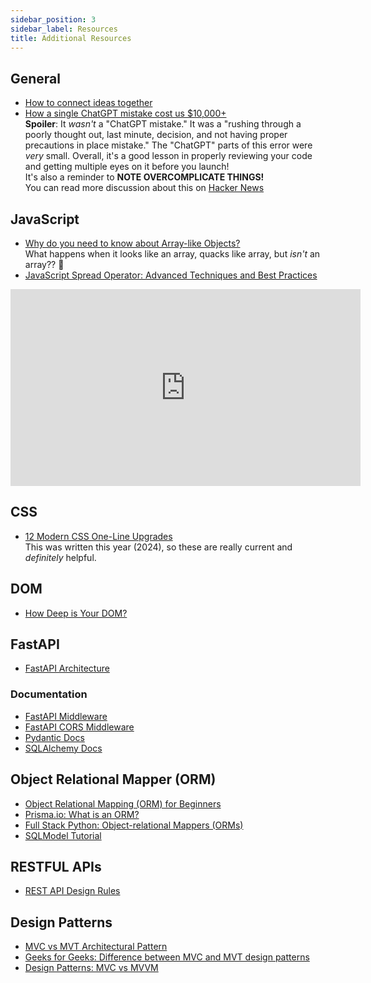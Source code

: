 ```yaml
---
sidebar_position: 3
sidebar_label: Resources
title: Additional Resources
---
```


<!-- markdownlint-disable no-inline-html no-trailing-punctuation -->

## General

- [How to connect ideas together](https://www.dsebastien.net/how-to-connect-ideas-together/)
- [How a single ChatGPT mistake cost us $10,000+](https://web.archive.org/web/20240610032818/https://asim.bearblog.dev/how-a-single-chatgpt-mistake-cost-us-10000/)
  <br/>**Spoiler**: It _wasn't_ a "ChatGPT mistake." It was a "rushing through a poorly thought out, last minute, decision, and not having proper precautions in place mistake." The "ChatGPT" parts of this error were _very_ small. Overall, it's a good lesson in properly reviewing your code and getting multiple eyes on it before you launch!
  <br/>It's also a reminder to **NOTE OVERCOMPLICATE THINGS!**
  <br/>You can read more discussion about this on [Hacker News](https://news.ycombinator.com/item?id=40627558)

## JavaScript

- [Why do you need to know about Array-like Objects?](https://daily.dev/blog/why-do-you-need-to-know-about-array-like-objects?ref=dailydev)
  <br/>What happens when it looks like an array, quacks like array, but _isn't_ an array?? :thinking:
- [JavaScript Spread Operator: Advanced Techniques and Best Practices](https://dev.to/hkp22/javascript-spread-operator-advanced-techniques-and-best-practices-5cbn)

<iframe width="560" height="315" src="https://www.youtube.com/embed/dxQQ1sUOQQI?si=bO9JyCc_qgUz7cvK" title="YouTube video player" frameborder="0" allow="accelerometer; autoplay; clipboard-write; encrypted-media; gyroscope; picture-in-picture; web-share" referrerpolicy="strict-origin-when-cross-origin" allowfullscreen></iframe>

## CSS

- [12 Modern CSS One-Line Upgrades](https://moderncss.dev/12-modern-css-one-line-upgrades/)
  <br/>This was written this year (2024), so these are really current and _definitely_ helpful.

## DOM

- [How Deep is Your DOM?](https://frontendatscale.com/blog/how-deep-is-your-dom/)

## FastAPI

- [FastAPI Architecture](https://www.geeksforgeeks.org/fastapi-architecture/)

### Documentation

- [FastAPI Middleware](https://fastapi.tiangolo.com/tutorial/middleware/)
- [FastAPI CORS Middleware](https://fastapi.tiangolo.com/tutorial/cors/)
- [Pydantic Docs](https://docs.pydantic.dev/2.6/)
- [SQLAlchemy Docs](https://docs.sqlalchemy.org/en/20/intro.html)

## Object Relational Mapper (ORM)

- [Object Relational Mapping (ORM) for Beginners](https://medium.com/@karen_olson/object-relational-mapping-orm-for-beginners-1e88f5a22aff)
- [Prisma.io: What is an ORM?](https://www.prisma.io/dataguide/types/relational/what-is-an-orm)
- [Full Stack Python: Object-relational Mappers (ORMs)](https://www.fullstackpython.com/object-relational-mappers-orms.html)
- [SQLModel Tutorial](https://sqlmodel.tiangolo.com/tutorial/)

## RESTFUL APIs

- [REST API Design Rules](https://dev.to/ezekiel_77/rest-api-design-rules-2c4j)

## Design Patterns

- [MVC vs MVT Architectural Pattern](https://medium.com/dsc-umit/mvc-vs-mvt-architectural-pattern-d306a56dce55)
- [Geeks for Geeks: Difference between MVC and MVT design patterns](https://www.geeksforgeeks.org/difference-between-mvc-and-mvt-design-patterns/)
- [Design Patterns: MVC vs MVVM](https://medium.com/@madelinecorman/design-patterns-mvc-vs-mvvm-f680183646f9)

